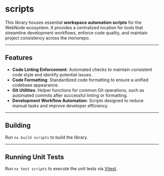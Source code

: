 # scripts

This library houses essential **workspace automation scripts** for the WebNode ecosystem. It provides a centralized location for tools that streamline development workflows, enforce code quality, and maintain project consistency across the monorepo.

---

## Features

- **Code Linting Enforcement**: Automated checks to maintain consistent code style and identify potential issues.
- **Code Formatting**: Standardized code formatting to ensure a unified codebase appearance.
- **Git Utilities**: Helper functions for common Git operations, such as automated commits after successful linting or formatting.
- **Development Workflow Automation**: Scripts designed to reduce manual tasks and improve developer efficiency.

---

## Building

Run `nx build scripts` to build the library.

---

## Running Unit Tests

Run `nx test scripts` to execute the unit tests via [Vitest](https://vitest.dev/).
